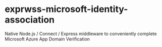 # exprwss-microsoft-identity-association
Native Node.js / Connect / Express middleware to conveniently complete Microsoft Azure App Domain Verification 
